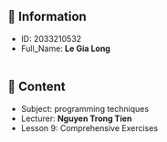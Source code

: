 

## 📜 Information

-   ID: 2033210532<br>
-   Full_Name: **Le Gia Long**<br><br>

## 📜 Content

-   Subject: programming techniques<br>
-   Lecturer: **Nguyen Trong Tien**<br>
-   Lesson 9: Comprehensive Exercises
